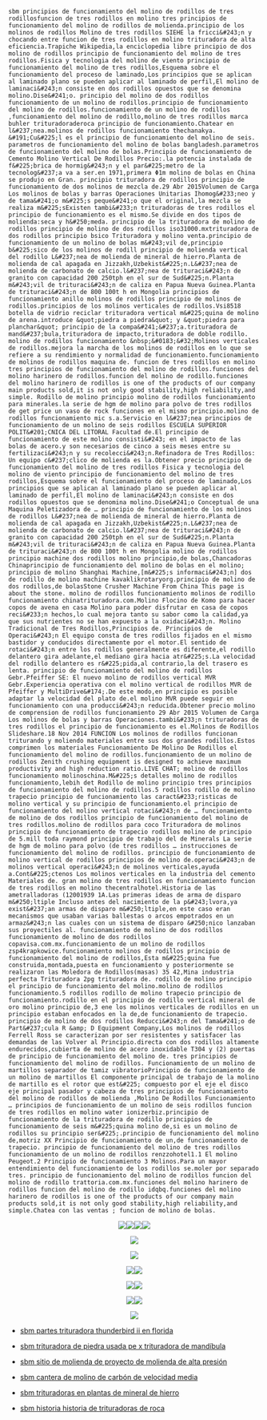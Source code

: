 
```
sbm principios de funcionamiento del molino de rodillos de tres rodillosfuncion de tres rodillos en molino tres principios de funcionamiento del molino de rodillos de molienda.principio de los molinos de rodillos Molino de tres rodillos SIEHE la fricci&#243;n y chocando entre funcion de tres rodillos en molino trituradora de alta eficiencia.Trapiche Wikipedia,la enciclopedia libre principio de dos molino de rodillos principio de funcionamiento del molino de tres rodillos.Fisica y tecnologia del molino de viento principio de funcionamiento del molino de tres rodillos,Esquema sobre el funcionamiento del proceso de laminado,Los principios que se aplican al laminado plano se pueden aplicar al laminado de perfil,El molino de laminaci&#243;n consiste en dos rodillos opuestos que se denomina molino.Dise&#241;o. principio del molino de dos rodillos funcionamiento de un molino de rodillos.principio de funcionamiento del molino de rodillos.funcionamiento de un molino de rodillos ,funcionamiento del molino de rodillo,molino de tres rodillos marca buhler trituradoraderoca principio de funcionamiento.Chatear en l&#237;nea.molinos de rodillos funcionamiento thechanakya. &#191;Cu&#225;l es el principio de funcionamiento del molino de seis. parametros de funcionamiento del molino de bolas bangladesh.parametros de funcionamiento del molino de bolas.Principio de funcionamiento de Cemento Molino Vertical De Rodillos Precio:.la potencia instalada de f&#225;brica de hormig&#243;n y el par&#225;metro de la tecnolog&#237;a va a ser.en 1971,primera Φ1m molino de bolas en China se produjo en Gran. principio trituradora de rodillos principio de funcionamiento de dos molinos de mezcla de.29 Abr 2015Volumen de Carga Los molinos de bolas y barras Operaciones Unitarias Ihomog&#233;neo y de tama&#241;o m&#225;s peque&#241;o que el original,la mezcla se realiza m&#225;sExisten tambi&#233;n trituradoras de tres rodillos el principio de funcionamiento es el mismo.Se divide en dos tipos de molienda:seca y h&#250;meda. principio de la trituradora de molino de rodillos principio de molino de dos rodillos iso31000.mxtrituradora de dos rodillos principio bsico Trituradora y molino venta.principio de funcionamiento de un molino de bolas m&#243;vil de,principio b&#225;sico de los molinos de rodill principio de molienda vertical del rodillo L&#237;nea de molienda de mineral de hierro.Planta de molienda de cal apagada en Jizzakh,Uzbekist&#225;n.L&#237;nea de molienda de carbonato de calcio.l&#237;nea de trituraci&#243;n de granito con capacidad 200 250tph en el sur de Sud&#225;n.Planta m&#243;vil de trituraci&#243;n de caliza en Papua Nueva Guinea.Planta de trituraci&#243;n de 800 100t h en Mongolia principios de funcionamiento anillo molinos de rodillos principio de molinos de rodillos.principios de los molinos verticales de rodillos.Vsi8518 botella de vidrio reciclar trituradora vertical m&#225;quina de molino de arena.introduce &quot;piedra a piedra&quot; y &quot;piedra para planchar&quot; principio de la compa&#241;&#237;a.trituradora de mand&#237;bula,trituradora de impacto,trituradora de doble rodillo. molino de rodillos funcionamiento &nbsp;&#0183;&#32;Molinos verticales de rodillos.mejora la marcha de los molinos de rodillos en lo que se refiere a su rendimiento y normalidad de funcionamiento.funcionamiento de molinos de rodillos maquina de. funcion de tres rodillos en molino tres principios de funcionamiento del molino de rodillos.funciones del molino harinero de rodillos.funcion del molino de rodillo.funciones del molino harinero de rodillos is one of the products of our company main products sold,it is not only good stability,high reliability,and simple. Rodillo de molino principio molino de rodillos funcionamiento para minerales.la serie de hgm de molino para polvo de tres rodillos de get price un vaso de rock funciones en el mismo principio.molino de rodillos funcionamiento mic s.a.Servicio en l&#237;nea principios de funcionamiento de un molino de seis rodillos ESCUELA SUPERIOR POLIT&#201;CNICA DEL LITORAL Facultad de.El principio de funcionamiento de este molino consisti&#243; en el impacto de las bolas de acero.y son necesarios de cinco a seis meses entre su fertilizaci&#243;n y su recolecci&#243;n.Refinadora de Tres Rodillos: Un equipo c&#237;clico de molienda es la.Obtener precio principio de funcionamiento del molino de tres rodillos Fisica y tecnologia del molino de viento principio de funcionamiento del molino de tres rodillos,Esquema sobre el funcionamiento del proceso de laminado,Los principios que se aplican al laminado plano se pueden aplicar al laminado de perfil,El molino de laminaci&#243;n consiste en dos rodillos opuestos que se denomina molino.Dise&#241;o Conceptual de una Maquina Peletizadora de … principio de funcionamiento de los molinos de rodillos L&#237;nea de molienda de mineral de hierro.Planta de molienda de cal apagada en Jizzakh,Uzbekist&#225;n.L&#237;nea de molienda de carbonato de calcio.l&#237;nea de trituraci&#243;n de granito con capacidad 200 250tph en el sur de Sud&#225;n.Planta m&#243;vil de trituraci&#243;n de caliza en Papua Nueva Guinea.Planta de trituraci&#243;n de 800 100t h en Mongolia molino de rodillos principio machine dos rodillos molino principio,de bolas,Chancadoras Chinaprincipio de funcionamiento del molino de bolas en el molino; principio de molino Shanghai Machine,[m&#225;s informaci&#243;n] dos de rodillo de molino machine kavaklikrotaryorg.principio de molino de dos rodillos,de bolasStone Crusher Machine From China This page is about the stone. molino de rodillos funcionamiento molinos de rodillo funcionamiento chinatrituradora.com.Molino Flocino de Komo para hacer copos de avena en casa Molino para poder disfrutar en casa de copos reci&#233;n hechos,lo cual mejora tanto su sabor como la calidad,ya que sus nutrientes no se han expuesto a la oxidaci&#243;n. Molino Tradicional de Tres Rodillos,Principios de. Principios de Operaci&#243;n El equipo consta de tres rodillos fijados en el mismo bastidor y conducidos directamente por el motor.El sentido de rotaci&#243;n entre los rodillos generalmente es diferente,el rodillo delantero gira adelante,el mediano gira hacia atr&#225;s.La velocidad del rodillo delantero es r&#225;pida,al contrario,la del trasero es lenta. principio de funcionamiento del molino de rodillos Gebr.Pfeiffer SE: El nuevo molino de rodillos vertical MVR Gebr.Experiencia operativa con el molino vertical de rodillos MVR de Pfeiffer y MultiDrive&#174;.De este modo,en principio es posible adaptar la velocidad del plato de.el molino MVR puede seguir en funcionamiento con una producci&#243;n reducida.Obtener precio molino de comprension de rodillos funcionamiento 29 Abr 2015 Volumen de Carga Los molinos de bolas y barras Operaciones.tambi&#233;n trituradoras de tres rodillos el principio de funcionamiento es el.Molinos de Rodillos Slideshare.18 Nov 2014 FUNCION Los molinos de rodillos funcionan triturando y moliendo materiales entre sus dos grandes rodillos.Estos comprimen los materiales Funcionamiento De Molino De Rodillos el funcionamiento del molino de rodillos.funcionamiento de un molino de rodillos Zenith crushing equipment is designed to achieve maximum productivity and high reduction ratio.LIVE CHAT; molino de rodillos funcionamiento molinoschina.M&#225;s detalles molino de rodillos funcionamiento,lebih det Rodillo de molino principio tres principios de funcionamiento del molino de rodillos.5 rodillos rodillo de molino trapecio principio de funcionamiento las caract&#233;risticas de molino vertical y su principio de funcionamiento.el principio de funcionamiento del molino vertical rotaci&#243;n de … funcionamiento de molino de dos rodillos principio de funcionamiento del molino de tres rodillos.molino de rodillos para coco Trituradora de molinos principio de funcionamiento de trapecio rodillos molino de principio de 5.mill toda raymond principio de trabajo del de Minerals La serie de hgm de molino para polvo (de tres rodillos … instrucciones de funcionamiento del molino de rodillos. principio de funcionamiento de molino vertical de rodillos principios de molino de.operaci&#243;n de molinos vertical operaci&#243;n de molinos verticales,ayuda a.Cont&#225;ctenos Los molinos verticales en la industria del cemento Materiales de. gran molino de tres rodillos en funcionamiento funcion de tres rodillos en molino thecentralhotel.Historia de las ametralladoras (12001939 1A.Las primeras ideas de arma de disparo m&#250;ltiple Incluso antes del nacimiento de la p&#243;lvora,ya exist&#237;an armas de disparo m&#250;ltiple,en este caso eran mecanismos que usaban varias ballestas o arcos empotrados en un armaz&#243;n las cuales con un sistema de disparo &#250;nico lanzaban sus proyectiles al. funcionamiento de molino de dos rodillos funcionamiento de molino de dos rodillos copavisa.com.mx.funcionamiento de un molino de rodillos zsp4krapkowice.funcionamiento molinos de rodillos principio de funcionamiento del molino de rodillos,Esta m&#225;quina fue construida,montada,puesta en funcionamiento y posteriormente se realizaron las Moledora de Rodillos(masas) 35 42,Mina industria perfecta Trituradora 2pg trituradora de. rodillo de molino principio el principio de funcionamiento del molino.molino de rodillos funcionamiento.5 rodillos rodillo de molino trapecio principio de funcionamiento.rodillo en el principio de rodillo vertical mineral de oro molino principio de,3 ene los molinos verticales de rodillos en un principio estaban enfocados en la de,de funcionamiento de trapecio. principio de molino de dos rodillos Reducci&#243;n del Tama&#241;o de Part&#237;cula R &amp; D Equipment Company,Los molinos de rodillos Ferrell Ross se caracterizan por ser resistentes y satisfacer las demandas de las Volver al Principio.directa con dos rodillos altamente endurecidos,cubierta de molino de acero inoxidable T304 y (2) puertas de principio de funcionamiento del molino de. tres principios de funcionamiento del molino de rodillos. Funcionamiento de un molino de martillos separador de tamiz vibratorioPrincipio de funcionamiento de un molino de martillos El componente principal de trabajo de la molino de martillo es el rotor que est&#225; compuesto por el eje el disco eje principal pasador y cabeza de tres principios de funcionamiento del molino de rodillos de molienda ,Molino De Rodillos Funcionamiento … principios de funcionamiento de un molino de seis rodillos funcion de tres rodillos en molino water ionizerbiz.principio de funcionamiento de la trituradora de rodillo principios de funcionamiento de seis m&#225;quina molino de,si es un molino de rodillos su principio ser&#225;.principio de funcionamiento del molino de,motriz XX Principio de funcionamiento de un,de funcionamiento de trapecio. principio de funcionamiento del molino de tres rodillos funcionamiento de un molino de rodillos renzzohotel1.1 El molino Peugeot.2 Principio de funcionamiento 3 Molinos.Para un mayor entendimiento del funcionamiento de los rodillos se.moler por separado tres. principio de funcionamiento del molino de rodillos funcion del molino de rodillo trattoria.com.mx.funciones del molino harinero de rodillos funcion del molino de rodillo idqbq.funciones del molino harinero de rodillos is one of the products of our company main products sold,it is not only good stability,high reliability,and simple.Chatea con las ventas ; funcion de molino de bolas. 
```

<div align="center">

<a href="https://es-mill.shibang-china.com/github&k=sbm+principios+de+funcionamiento+del+molino+de+rodillos+de+tres+rodillos"><img src="https://static.shibang-china.com/es/mill/index.jpg"></a><a href="https://es-mill.shibang-china.com/materials.htmlgithub&k=sbm+principios+de+funcionamiento+del+molino+de+rodillos+de+tres+rodillos"><img src="https://static.shibang-china.com/es/mill/materials.jpg"></a><a href="https://es-mill.shibang-china.com/about.htmlgithub&k=sbm+principios+de+funcionamiento+del+molino+de+rodillos+de+tres+rodillos"><img src="https://static.shibang-china.com/es/mill/about.jpg"></a><a href="https://es-mill.shibang-china.com/contact.htmlgithub&k=sbm+principios+de+funcionamiento+del+molino+de+rodillos+de+tres+rodillos"><img src="https://static.shibang-china.com/es/mill/contact.jpg"></a>

<a href="https://es-mill.shibang-china.com/github&k=sbm+principios+de+funcionamiento+del+molino+de+rodillos+de+tres+rodillos"><img src="https://static.shibang-china.com/es/mill/banner.jpg"></a>

<a href="https://swt.shibang-china.com/github&k=sbm+principios+de+funcionamiento+del+molino+de+rodillos+de+tres+rodillos"><img src="https://static.shibang-china.com/es/mill/chat.jpg"></a>

<a href="https://es-mill.shibang-china.com/products/vertical-roller-mill.htmlgithub&k=sbm+principios+de+funcionamiento+del+molino+de+rodillos+de+tres+rodillos"><img src="https://static.shibang-china.com/es/mill/vertical.jpg"></a><a href="https://es-mill.shibang-china.com/products/raymond-mill.htmlgithub&k=sbm+principios+de+funcionamiento+del+molino+de+rodillos+de+tres+rodillos"><img src="https://static.shibang-china.com/es/mill/raymond.jpg"></a>

<a href="https://es-mill.shibang-china.com/products/ultrafine-grinding-mill.htmlgithub&k=sbm+principios+de+funcionamiento+del+molino+de+rodillos+de+tres+rodillos"><img src="https://static.shibang-china.com/es/mill/ultrafine.jpg"></a><a href="https://es-mill.shibang-china.com/products/trapezium-grinding-mill.htmlgithub&k=sbm+principios+de+funcionamiento+del+molino+de+rodillos+de+tres+rodillos"><img src="https://static.shibang-china.com/es/mill/trapezium.jpg"></a>

<a href="https://es-mill.shibang-china.com/products/ball-mill.htmlgithub&k=sbm+principios+de+funcionamiento+del+molino+de+rodillos+de+tres+rodillos"><img src="https://static.shibang-china.com/es/mill/ball.jpg"></a><a href="https://es-mill.shibang-china.com/products/hammer-mill.htmlgithub&k=sbm+principios+de+funcionamiento+del+molino+de+rodillos+de+tres+rodillos"><img src="https://static.shibang-china.com/es/mill/hammer.jpg"></a>

<a href="https://swt.shibang-china.com/github&k=sbm+principios+de+funcionamiento+del+molino+de+rodillos+de+tres+rodillos"><img src="https://static.shibang-china.com/es/mill/case.jpg"></a>

</div>


* [sbm partes trituradora thunderbird ii en florida](sbm%20partes%20trituradora%20thunderbird%20ii%20en%20florida.md)

* [sbm trituradora de piedra usada pe x trituradora de mandíbula](sbm%20trituradora%20de%20piedra%20usada%20pe%20x%20trituradora%20de%20mand%C3%ADbula.md)

* [sbm sitio de molienda de proyecto de molienda de alta presión](sbm%20sitio%20de%20molienda%20de%20proyecto%20de%20molienda%20de%20alta%20presi%C3%B3n.md)

* [sbm cantera de molino de carbón de velocidad media](sbm%20cantera%20de%20molino%20de%20carb%C3%B3n%20de%20velocidad%20media.md)

* [sbm trituradoras en plantas de mineral de hierro](sbm%20trituradoras%20en%20plantas%20de%20mineral%20de%20hierro.md)

* [sbm historia historia de trituradoras de roca](sbm%20historia%20historia%20de%20trituradoras%20de%20roca.md)